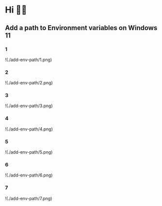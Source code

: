 # Hi 👋🏾

## Add a path to Environment variables on Windows 11

### 1

!(./add-env-path/1.png)

### 2

!(./add-env-path/2.png)

### 3

!(./add-env-path/3.png)

### 4

!(./add-env-path/4.png)

### 5

!(./add-env-path/5.png)

### 6

!(./add-env-path/6.png)

### 7

!(./add-env-path/7.png)

